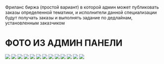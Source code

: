 <p>Фриланс биржа (простой вариант) в которой админ может публиковать заказы определенной тематики, и исполнители данной специализации будут получать заказы и выполнять задание по дедлайнам, установленным заказчиком</p>
<h1>ФОТО ИЗ АДМИН ПАНЕЛИ</h1>
<img src="Снимок экрана (91).png" />

<img src="Снимок экрана (92).png" />

<img src="Снимок экрана (93).png" />

<img src="Снимок экрана (94).png" />

<img src="Снимок экрана (95).png" />

<img src="Снимок экрана (96).png" />

<img src="Снимок экрана (97).png" />

<img src="Снимок экрана (98).png" />

<img src="Снимок экрана (99).png" />

<img src="Снимок экрана (100).png" />

<img src="Снимок экрана (101).png" />

<img src="Снимок экрана (102).png" />

<img src="Снимок экрана (103).png" />


